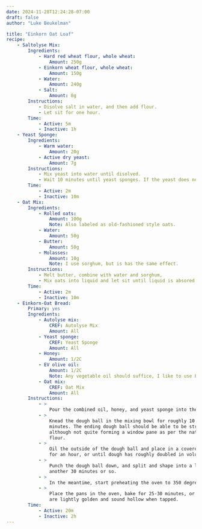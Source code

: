```yaml
---
date: 2024-11-28T12:24:28-07:00
draft: false
author: "Luke Beukelman"

title: "Einkorn Oat Loaf"
recipe:
    - Saltolyse Mix:
        Ingredients:
            - Hard red wheat flour, whole wheat:
                Amount: 250g
            - Einkorn wheat flour, whole wheat:
                Amount: 150g
            - Water:
                Amount: 240g
            - Salt:
                Amount: 8g 
        Instructions:
            - Disolve salt in water, and then add flour.
            - Let sit for one hour.
        Time:
            - Active: 5m
            - Inactive: 1h
    - Yeast Sponge:
        Ingredients:
            - Warm water:
                Amount: 20g
            - Active dry yeast:
                Amount: 7g
        Instructions:
            - Mix yeast into water until disolved.
            - Wait 10 minutes until yeast sponges. If the yeast does not look active by the end of 10 minutes, it is probably dead.
        Time:
            - Active: 2m
            - Inactive: 10m
    - Oat Mix:
        Ingredients:
            - Rolled oats:
                Amount: 100g
                Note: Also labeled as old-fashioned style oats.
            - Water:
                Amount: 50g
            - Butter:
                Amount: 50g
            - Molasses:
                Amount: 10g
                Note: I use sorghum, but is has the same effect.
        Instructions:
            - Melt butter, combine with water and sorghum,
            - Mix oats into liquid and let sit until liquid is absored.
        Time:
            - Active: 2m
            - Inactive: 10m    
    - Einkorn-Oat Bread:
        Primary: yes
        Ingredients:
            - Autolyse mix:
                CREF: Autolyse Mix
                Amount: All
            - Yeast sponge:
                CREF: Yeast Sponge
                Amount: All
            - Honey:
                Amount: 1/2C
            - EV olive oil:
                Amount: 1/2C
                Note: Any vegetable oil should suffice, I like to use EVO.
            - Oat mix:
                CREF: Oat Mix
                Amount: All
        Instructions:
            - >
                Pour the combined oil, honey, and yeast sponge into the autolyse.
            - >
                Knead the dough ball in the mixing bowl for roughly 10
                minutes. The ending dough ball should be able to be stretched thin,
                although not quite forming a window pane as per the nature of whole wheat
                flour.
            - >
                Oil the outside of the dough ball and place in a covered bowl to rise
                for an hour, or until dough has roughly doubled in volume.
            - >
                Punch the dough ball down, and split and shape into a loaf. Let rise for
                another 30 minutes or so.
            - >
                In the meantime, start preheating the oven to 350 degrees F.
            - >
                Place the pans in the oven, bake for 25-30 minutes, or until the tops
                are lightly golden and sound hollow when tapped.
        Time:
            - Active: 20m
            - Inactive: 2h
---
```

